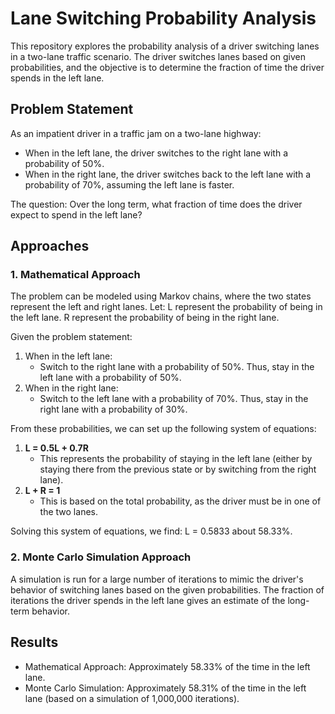 # Lane Switching Probability Analysis

This repository explores the probability analysis of a driver switching lanes in a two-lane traffic scenario. The driver switches lanes based on given probabilities, and the objective is to determine the fraction of time the driver spends in the left lane.

## Problem Statement

As an impatient driver in a traffic jam on a two-lane highway:

- When in the left lane, the driver switches to the right lane with a probability of 50%.
- When in the right lane, the driver switches back to the left lane with a probability of 70%, assuming the left lane is faster.

The question: Over the long term, what fraction of time does the driver expect to spend in the left lane?

## Approaches

### 1. Mathematical Approach

The problem can be modeled using Markov chains, where the two states represent the left and right lanes. Let:
L represent the probability of being in the left lane.
R represent the probability of being in the right lane.

Given the problem statement:

1. When in the left lane:
   - Switch to the right lane with a probability of 50%. Thus, stay in the left lane with a probability of 50%.
2. When in the right lane:
   - Switch to the left lane with a probability of 70%. Thus, stay in the right lane with a probability of 30%.

From these probabilities, we can set up the following system of equations:

1. **L = 0.5L + 0.7R**
   - This represents the probability of staying in the left lane (either by staying there from the previous state or by switching from the right lane).
2. **L + R = 1**
   - This is based on the total probability, as the driver must be in one of the two lanes.

Solving this system of equations, we find:
L = 0.5833  about 58.33%.

### 2. Monte Carlo Simulation Approach

A simulation is run for a large number of iterations to mimic the driver's behavior of switching lanes based on the given probabilities. The fraction of iterations the driver spends in the left lane gives an estimate of the long-term behavior.

## Results

- Mathematical Approach: Approximately 58.33% of the time in the left lane.
- Monte Carlo Simulation: Approximately 58.31% of the time in the left lane (based on a simulation of 1,000,000 iterations).

